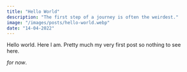 ```yaml
---
title: "Hello World"
description: "The first step of a journey is often the weirdest."
image: "/images/posts/hello-world.webp"
date: "14-04-2022"
---
```


Hello world. Here I am. Pretty much my very first post so nothing to see here.

_for now_.
